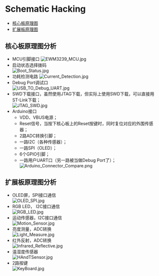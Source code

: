 # Schematic Hacking

* [核心板原理图](MiCOKit-3166-3239V0.1.pdf)
* [扩展板原理图](MiCOKit-EXT.pdf)

## 核心板原理图分析

* MCU引脚接口
  ![EWM3239_MCU.jpg](image/EWM3239_MCU.jpg)
* 启动状态选择拨码  
  ![Boot_Status.jpg](image/Boot_Status.jpg)
* 功耗检测电路
  ![Current_Detection.jpg](image/Current_Detection.jpg)
* Debug Port调试口  
  ![USB_TO_Debug_UART.jpg](image/USB_TO_Debug_UART.jpg)
* SWD下载接口，虽然使用JTAG下载，但实际上使用SWD下载，可以直接用ST-Link下载；  
  ![JTAG_SWD.jpg](image/JTAG_SWD.jpg)
* Arduino接口  
  * VDD、VBUS电源；
  * Reset信号，当按下核心板上的Reset按键时，同时复位对应的外围传感器；
  * 2路ADC转换引脚；
  * 一路I2C（各种传感器）；
  * 一路SPI（OLED）；
  * 6个GPIO引脚；
  * 一路用户UART口（另一路被当做Debug Port了）；
  ![Arduino_Connector_Compare.png](image/Arduino_Connector_Compare.png)

## 扩展板原理图分析

* OLED屏，SPI接口通信  
  ![OLED_SPI.jpg](image/OLED_SPI.jpg)
* RGB LED， I2C接口通信  
  ![RGB_LED.jpg](image/RGB_LED.jpg)
* 运动传感器，I2C接口通信  
  ![Motion_Sensor.jpg](image/Motion_Sensor.jpg)
* 亮度测量，ADC转换  
  ![Light_Measure.jpg](image/Light_Measure.jpg)
* 红外反射，ADC转换  
  ![Infrared_Reflective.jpg](image/Infrared_Reflective.jpg)
* 温湿度传感器  
  ![HAndTSensor.jpg](image/HAndTSensor.jpg)
* 2路按键  
  ![KeyBoard.jpg](image/KeyBoard.jpg)
